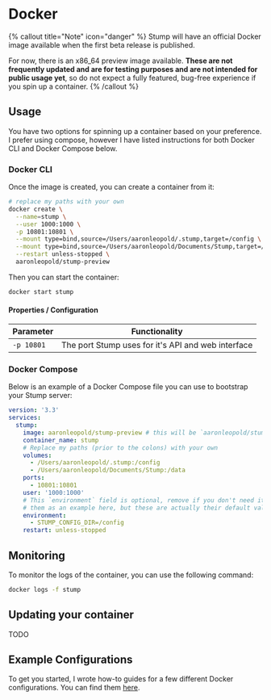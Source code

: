 # Docker

{% callout title="Note" icon="danger" %}
Stump will have an official Docker image available when the first beta release is published.

For now, there is an x86_64 preview image available. **These are not frequently updated and are for testing purposes and are not intended for public usage yet**, so do not expect a fully featured, bug-free experience if you spin up a container.
{% /callout %}

## Usage

You have two options for spinning up a container based on your preference. I prefer using compose, however I have listed instructions for both Docker CLI and Docker Compose below.

### Docker CLI

Once the image is created, you can create a container from it:

```bash
# replace my paths with your own
docker create \
  --name=stump \
  --user 1000:1000 \
  -p 10801:10801 \
  --mount type=bind,source=/Users/aaronleopold/.stump,target=/config \
  --mount type=bind,source=/Users/aaronleopold/Documents/Stump,target=/data \
  --restart unless-stopped \
  aaronleopold/stump-preview
```

Then you can start the container:

```bash
docker start stump
```

#### Properties / Configuration

| Parameter  |                   Functionality                    |
| ---------- | :------------------------------------------------: |
| `-p 10801` | The port Stump uses for it's API and web interface |

### Docker Compose

Below is an example of a Docker Compose file you can use to bootstrap your Stump server:

```yaml
version: '3.3'
services:
  stump:
    image: aaronleopold/stump-preview # this will be `aaronleopold/stump` when it is released
    container_name: stump
    # Replace my paths (prior to the colons) with your own
    volumes:
      - /Users/aaronleopold/.stump:/config
      - /Users/aaronleopold/Documents/Stump:/data
    ports:
      - 10801:10801
    user: '1000:1000'
    # This `environment` field is optional, remove if you don't need it. I am using
    # them as an example here, but these are actually their default values.
    environment:
      - STUMP_CONFIG_DIR=/config
    restart: unless-stopped
```

## Monitoring

To monitor the logs of the container, you can use the following command:

```bash
docker logs -f stump
```

## Updating your container

TODO

## Example Configurations

To get you started, I wrote how-to guides for a few different Docker configurations. You can find them [here](/guides/docker-examples).
